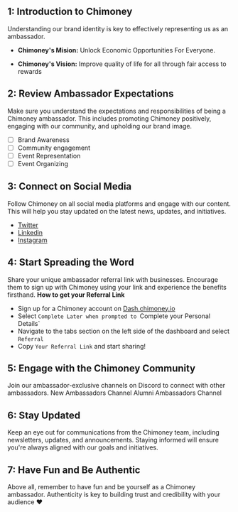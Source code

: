 
 ## 1: Introduction to Chimoney

Understanding our brand identity is key to effectively representing us as an ambassador. </br>

- **Chimoney's Mision:**
Unlock Economic Opportunities For Everyone.

- **Chimoney's Vision:**
Improve quality of life for all through fair access to rewards

## 2: Review Ambassador Expectations

Make sure you understand the expectations and responsibilities of being a Chimoney ambassador. This includes promoting Chimoney positively, engaging with our community, and upholding our brand image.
- [ ] Brand Awareness
- [ ] Community engagement
- [ ] Event Representation
- [ ] Event Organizing

## 3: Connect on Social Media

Follow Chimoney on all social media platforms and engage with our content. This will help you stay updated on the latest news, updates, and initiatives.
- [Twitter](https://twitter.com/chimoney_io)
- [Linkedin](https://www.linkedin.com/company/chimoney/)
- [Instagram](https://www.instagram.com/chimoney_io/)

## 4: Start Spreading the Word

Share your unique ambassador referral link with businesses. Encourage them to sign up with Chimoney using your link and experience the benefits firsthand.
**How to get your Referral Link**
- Sign up for a Chimoney account on [Dash.chimoney.io](https://dash.chimoney.io/)
- Select `Complete Later when prompted to `Complete your Personal Details`
- Navigate to the tabs section on the left side of the dashboard and select `Referral`
- Copy `Your Referral Link` and start sharing!

## 5: Engage with the Chimoney Community

Join our ambassador-exclusive channels on Discord to connect with other ambassadors. 
New Ambassadors Channel
Alumni Ambassadors Channel

## 6: Stay Updated

Keep an eye out for communications from the Chimoney team, including newsletters, updates, and announcements. Staying informed will ensure you're always aligned with our goals and initiatives.

## 7: Have Fun and Be Authentic

Above all, remember to have fun and be yourself as a Chimoney ambassador. Authenticity is key to building trust and credibility with your audience ❤️
